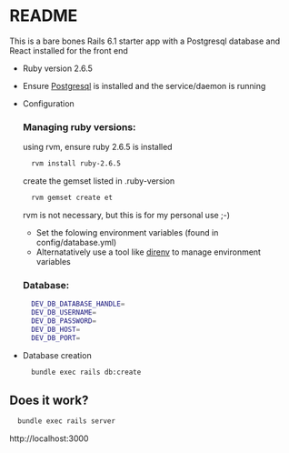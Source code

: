 # README

This is a bare bones Rails 6.1 starter app with a Postgresql database and React installed for the front end

* Ruby version
  2.6.5

* Ensure [Postgresql](https://www.postgresql.org/) is installed and the service/daemon is running

* Configuration
  ### Managing ruby versions:
  using rvm, ensure ruby 2.6.5 is installed
  ```bash
    rvm install ruby-2.6.5
  ```
  create the gemset listed in .ruby-version
  ```bash
    rvm gemset create et
  ```

  rvm is not necessary, but this is for my personal use ;-)

  - Set the folowing environment variables (found in config/database.yml)
  - Alternatatively use a tool like [direnv](https://direnv.net/) to manage environment variables

  ### Database:
  ```bash
    DEV_DB_DATABASE_HANDLE=
    DEV_DB_USERNAME=
    DEV_DB_PASSWORD=
    DEV_DB_HOST=
    DEV_DB_PORT=
  ```

* Database creation
  ```bash
    bundle exec rails db:create
  ```
  
## Does it work?
  ```bash
    bundle exec rails server
  ```
  http://localhost:3000
